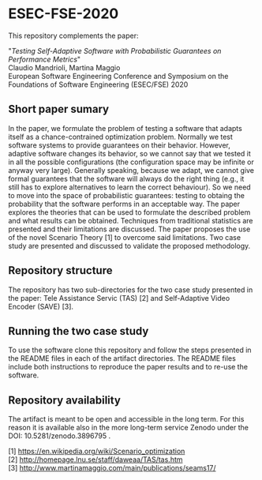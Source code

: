 # ESEC-FSE-2020
This repository complements the paper: 

  "*Testing Self-Adaptive Software with Probabilistic Guarantees on Performance Metrics*" \
  Claudio Mandrioli, Martina Maggio \
  European Software Engineering Conference and Symposium on the Foundations of Software Engineering (ESEC/FSE) 2020

## Short paper sumary
In the paper, we formulate the problem of testing a software that adapts itself as a chance-contrained optimization problem. Normally we test software systems to provide guarantees on their behavior. However, adaptive software changes its behavior, so we cannot say that we tested it in all the possible configurations (the configuration space may be infinite or anyway very large). Generally speaking, because we adapt, we cannot give formal guarantees that the software will always do the right thing (e.g., it still has to explore alternatives to learn the correct behaviour). So we need to move into the space of probabilistic guarantees: testing to obtaing the probability that the software performs in an acceptable way. The paper explores the theories that can be used to formulate the described problem and what results can be obtained. Techniques from traditional statistics are presented and their limitations are discussed. The paper proposes the use of the novel Scenario Theory [1] to overcome said limitations. Two case study are presented and discussed to validate the proposed methodology.

## Repository structure

The repository has two sub-directories for the two case study presented in the paper: Tele Assistance Servic (TAS) [2] and Self-Adaptive Video Encoder (SAVE) [3].

## Running the two case study

To use the software clone this repository and follow the steps presented in the README files in each of the artifact directories. The README files include both instructions to reproduce the paper results and to re-use the software.

## Repository availability

The artifact is meant to be open and accessible in the long term. For this reason it is available also in the more long-term service Zenodo under the  DOI: 10.5281/zenodo.3896795 .

[1] https://en.wikipedia.org/wiki/Scenario_optimization \
[2] http://homepage.lnu.se/staff/daweaa/TAS/tas.htm \
[3] http://www.martinamaggio.com/main/publications/seams17/
